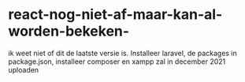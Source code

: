 # react-nog-niet-af-maar-kan-al-worden-bekeken-
ik weet niet of dit de laatste versie is. Installeer laravel, de packages in package.json, installeer composer en xampp
zal in december 2021 uploaden
